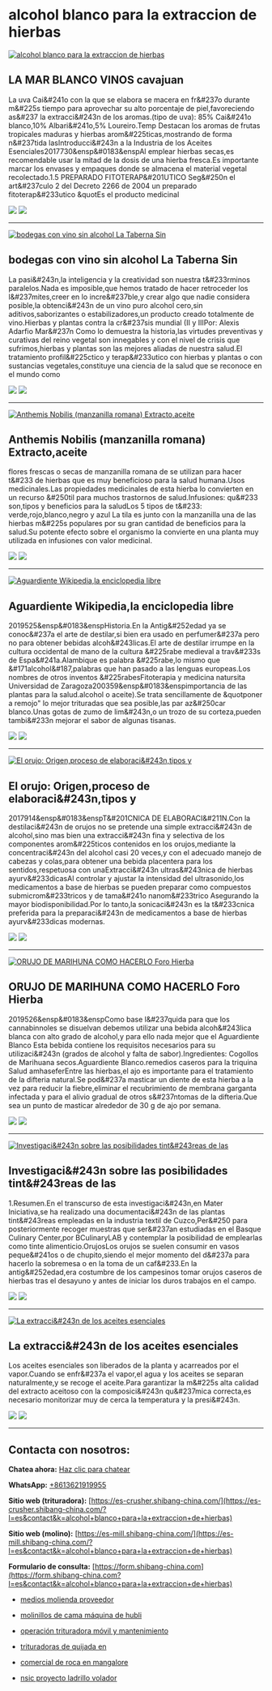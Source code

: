 # alcohol blanco para la extraccion de hierbas

<a href="https://swt.shibang-china.com/?l=es&img&k=alcohol+blanco+para+la+extraccion+de+hierbas" target="_blank">![alcohol blanco para la extraccion de hierbas](http://static.shibang-china.com/all-800x300/693.jpg)</a>

## LA MAR BLANCO VINOS cavajuan
La uva Cai&#241o con la que se elabora se macera en fr&#237o durante m&#225s tiempo para aprovechar su alto porcentaje de piel,favoreciendo as&#237 la extracci&#243n de los aromas.(tipo de uva): 85% Cai&#241o blanco,10% Albari&#241o,5% Loureiro.Temp Destacan los aromas de frutas tropicales maduras y hierbas arom&#225ticas,mostrando de forma n&#237tida lasIntroducci&#243n a la Industria de los Aceites Esenciales2017730&ensp&#0183&enspAl emplear hierbas secas,es recomendable usar la mitad de la dosis de una hierba fresca.Es importante marcar los envases y empaques donde se almacena el material vegetal recolectado.1.5 PREPARADO FITOTERAP&#201UTICO Seg&#250n el art&#237culo 2 del Decreto 2266 de 2004 un preparado fitoterap&#233utico &quotEs el producto medicinal


<a href="https://whatsapp.shibangsoft.com/WhatsApp.php" target="_blank" title="WhatsApp">![](http://static.shibang-china.com/icon/whatsapp.png)</a> <a href="https://swt.shibang-china.com/?l=es&icon&k=alcohol+blanco+para+la+extraccion+de+hierbas" target="_blank">![](http://static.shibang-china.com/icon/chat-es.png)</a>

---

<a href="https://swt.shibang-china.com/?l=es&img&k=alcohol+blanco+para+la+extraccion+de+hierbas" target="_blank">![bodegas con vino sin alcohol La Taberna Sin](http://static.shibang-china.com/all-800x300/19.jpg)</a>

## bodegas con vino sin alcohol La Taberna Sin
La pasi&#243n,la inteligencia y la creatividad son nuestra t&#233rminos paralelos.Nada es imposible,que hemos tratado de hacer retroceder los l&#237mites,creer en lo incre&#237ble,y crear algo que nadie considera posible,la obtenci&#243n de un vino puro alcohol cero,sin aditivos,saborizantes o estabilizadores,un producto creado totalmente de vino.Hierbas y plantas contra la cr&#237sis mundial (II y IIIPor: Alexis Adarfio Mar&#237n Como lo demuestra la historia,las virtudes preventivas y curativas del reino vegetal son innegables y con el nivel de crisis que sufrimos,hierbas y plantas son las mejores aliadas de nuestra salud.El tratamiento profil&#225ctico y terap&#233utico con hierbas y plantas o con sustancias vegetales,constituye una ciencia de la salud que se reconoce en el mundo como


<a href="https://whatsapp.shibangsoft.com/WhatsApp.php" target="_blank" title="WhatsApp">![](http://static.shibang-china.com/icon/whatsapp.png)</a> <a href="https://swt.shibang-china.com/?l=es&icon&k=alcohol+blanco+para+la+extraccion+de+hierbas" target="_blank">![](http://static.shibang-china.com/icon/chat-es.png)</a>

---

<a href="https://swt.shibang-china.com/?l=es&img&k=alcohol+blanco+para+la+extraccion+de+hierbas" target="_blank">![Anthemis Nobilis (manzanilla romana) Extracto,aceite](http://static.shibang-china.com/all-800x300/1318.jpg)</a>

## Anthemis Nobilis (manzanilla romana) Extracto,aceite
flores frescas o secas de manzanilla romana de se utilizan para hacer t&#233 de hierbas que es muy beneficioso para la salud humana.Usos medicinales.Las propiedades medicinales de esta hierba lo convierten en un recurso &#250til para muchos trastornos de salud.Infusiones: qu&#233 son,tipos y beneficios para la saludLos 5 tipos de t&#233: verde,rojo,blanco,negro y azul La tila es junto con la manzanilla una de las hierbas m&#225s populares por su gran cantidad de beneficios para la salud.Su potente efecto sobre el organismo la convierte en una planta muy utilizada en infusiones con valor medicinal.


<a href="https://whatsapp.shibangsoft.com/WhatsApp.php" target="_blank" title="WhatsApp">![](http://static.shibang-china.com/icon/whatsapp.png)</a> <a href="https://swt.shibang-china.com/?l=es&icon&k=alcohol+blanco+para+la+extraccion+de+hierbas" target="_blank">![](http://static.shibang-china.com/icon/chat-es.png)</a>

---

<a href="https://swt.shibang-china.com/?l=es&img&k=alcohol+blanco+para+la+extraccion+de+hierbas" target="_blank">![Aguardiente Wikipedia,la enciclopedia libre](http://static.shibang-china.com/all-800x300/166.jpg)</a>

## Aguardiente Wikipedia,la enciclopedia libre
2019525&ensp&#0183&enspHistoria.En la Antig&#252edad ya se conoc&#237a el arte de destilar,si bien era usado en perfumer&#237a pero no para obtener bebidas alcoh&#243licas.El arte de destilar irrumpe en la cultura occidental de mano de la cultura &#225rabe medieval a trav&#233s de Espa&#241a.Alambique es palabra &#225rabe,lo mismo que &#171alcohol&#187,palabras que han pasado a las lenguas europeas.Los nombres de otros inventos &#225rabesFitoterapia y medicina natursita Universidad de Zaragoza200359&ensp&#0183&enspimportancia de las plantas para la salud.alcohol o aceite).Se trata sencillamente de &quotponer a remojo" lo mejor trituradas que sea posible,las par az&#250car blanco.Unas gotas de zumo de lim&#243n,o un trozo de su corteza,pueden tambi&#233n mejorar el sabor de algunas tisanas.


<a href="https://whatsapp.shibangsoft.com/WhatsApp.php" target="_blank" title="WhatsApp">![](http://static.shibang-china.com/icon/whatsapp.png)</a> <a href="https://swt.shibang-china.com/?l=es&icon&k=alcohol+blanco+para+la+extraccion+de+hierbas" target="_blank">![](http://static.shibang-china.com/icon/chat-es.png)</a>

---

<a href="https://swt.shibang-china.com/?l=es&img&k=alcohol+blanco+para+la+extraccion+de+hierbas" target="_blank">![El orujo: Origen,proceso de elaboraci&#243n,tipos y](http://static.shibang-china.com/all-800x300/1346.jpg)</a>

## El orujo: Origen,proceso de elaboraci&#243n,tipos y
2017914&ensp&#0183&enspT&#201CNICA DE ELABORACI&#211N.Con la destilaci&#243n de orujos no se pretende una simple extracci&#243n de alcohol,sino mas bien una extracci&#243n fina y selectiva de los componentes arom&#225ticos contenidos en los orujos,mediante la concentraci&#243n del alcohol casi 20 veces,y con el adecuado manejo de cabezas y colas,para obtener una bebida placentera para los sentidos,respetuosa con unaExtracci&#243n ultras&#243nica de hierbas ayurv&#233dicasAl controlar y ajustar la intensidad del ultrasonido,los medicamentos a base de hierbas se pueden preparar como compuestos submicrom&#233tricos y de tama&#241o nanom&#233trico Asegurando la mayor biodisponibilidad.Por lo tanto,la sonicaci&#243n es la t&#233cnica preferida para la preparaci&#243n de medicamentos a base de hierbas ayurv&#233dicas modernas.


<a href="https://whatsapp.shibangsoft.com/WhatsApp.php" target="_blank" title="WhatsApp">![](http://static.shibang-china.com/icon/whatsapp.png)</a> <a href="https://swt.shibang-china.com/?l=es&icon&k=alcohol+blanco+para+la+extraccion+de+hierbas" target="_blank">![](http://static.shibang-china.com/icon/chat-es.png)</a>

---

<a href="https://swt.shibang-china.com/?l=es&img&k=alcohol+blanco+para+la+extraccion+de+hierbas" target="_blank">![ORUJO DE MARIHUNA COMO HACERLO Foro Hierba](http://static.shibang-china.com/all-800x300/563.jpg)</a>

## ORUJO DE MARIHUNA COMO HACERLO Foro Hierba
2019526&ensp&#0183&enspComo base l&#237quida para que los cannabinnoles se disuelvan debemos utilizar una bebida alcoh&#243lica blanca con alto grado de alcohol,y para ello nada mejor que el Aguardiente Blanco Esta bebida contiene los requisitos necesarios para su utilizaci&#243n (grados de alcohol y falta de sabor).Ingredientes: Cogollos de Marihuana secos.Aguardiente Blanco.remedios caseros para la triquina Salud amhaseferEntre las hierbas,el ajo es importante para el tratamiento de la difteria natural.Se pod&#237a masticar un diente de esta hierba a la vez para reducir la fiebre,eliminar el recubrimiento de membrana garganta infectada y para el alivio gradual de otros s&#237ntomas de la difteria.Que sea un punto de masticar alrededor de 30 g de ajo por semana.


<a href="https://whatsapp.shibangsoft.com/WhatsApp.php" target="_blank" title="WhatsApp">![](http://static.shibang-china.com/icon/whatsapp.png)</a> <a href="https://swt.shibang-china.com/?l=es&icon&k=alcohol+blanco+para+la+extraccion+de+hierbas" target="_blank">![](http://static.shibang-china.com/icon/chat-es.png)</a>

---

<a href="https://swt.shibang-china.com/?l=es&img&k=alcohol+blanco+para+la+extraccion+de+hierbas" target="_blank">![Investigaci&#243n sobre las posibilidades tint&#243reas de las](http://static.shibang-china.com/all-800x300/711.jpg)</a>

## Investigaci&#243n sobre las posibilidades tint&#243reas de las
1.Resumen.En el transcurso de esta investigaci&#243n,en Mater Iniciativa,se ha realizado una documentaci&#243n de las plantas tint&#243reas empleadas en la industria textil de Cuzco,Per&#250 para posteriormente recoger muestras que ser&#237an estudiadas en el Basque Culinary Center,por BCulinaryLAB y contemplar la posibilidad de emplearlas como tinte alimenticio.OrujosLos orujos se suelen consumir en vasos peque&#241os o de chupito,siendo el mejor momento del d&#237a para hacerlo la sobremesa o en la toma de un caf&#233.En la antig&#252edad,era costumbre de los campesinos tomar orujos caseros de hierbas tras el desayuno y antes de iniciar los duros trabajos en el campo.


<a href="https://whatsapp.shibangsoft.com/WhatsApp.php" target="_blank" title="WhatsApp">![](http://static.shibang-china.com/icon/whatsapp.png)</a> <a href="https://swt.shibang-china.com/?l=es&icon&k=alcohol+blanco+para+la+extraccion+de+hierbas" target="_blank">![](http://static.shibang-china.com/icon/chat-es.png)</a>

---

<a href="https://swt.shibang-china.com/?l=es&img&k=alcohol+blanco+para+la+extraccion+de+hierbas" target="_blank">![La extracci&#243n de los aceites esenciales](http://static.shibang-china.com/all-800x300/277.jpg)</a>

## La extracci&#243n de los aceites esenciales
Los aceites esenciales son liberados de la planta y acarreados por el vapor.Cuando se enfr&#237a el vapor,el agua y los aceites se separan naturalmente,y se recoge el aceite.Para garantizar la m&#225s alta calidad del extracto aceitoso con la composici&#243n qu&#237mica correcta,es necesario monitorizar muy de cerca la temperatura y la presi&#243n.

<a href="https://whatsapp.shibangsoft.com/WhatsApp.php" target="_blank" title="WhatsApp">![](http://static.shibang-china.com/icon/whatsapp.png)</a> <a href="https://swt.shibang-china.com/?l=es&icon&k=alcohol+blanco+para+la+extraccion+de+hierbas" target="_blank">![](http://static.shibang-china.com/icon/chat-es.png)</a>

---
## Contacta con nosotros:

**Chatea ahora:** [Haz clic para chatear](https://swt.shibang-china.com?l=es&contact&k=alcohol+blanco+para+la+extraccion+de+hierbas)

**WhatsApp:**  [+8613621919955](https://whatsapp.shibangsoft.com/WhatsApp.php)

**Sitio web (trituradora):** [https://es-crusher.shibang-china.com/](https://es-crusher.shibang-china.com/?l=es&contact&k=alcohol+blanco+para+la+extraccion+de+hierbas)

**Sitio web (molino):** [https://es-mill.shibang-china.com/](https://es-mill.shibang-china.com/?l=es&contact&k=alcohol+blanco+para+la+extraccion+de+hierbas)

**Formulario de consulta:** [https://form.shibang-china.com](https://form.shibang-china.com?l=es&contact&k=alcohol+blanco+para+la+extraccion+de+hierbas)

* [medios molienda proveedor](../68/medios%20molienda%20proveedor.md)

* [molinillos de cama máquina de hubli](../75/molinillos%20de%20cama%20m%C3%A1quina%20de%20hubli.md)

* [operación trituradora móvil y mantenimiento](../76/operaci%C3%B3n%20trituradora%20m%C3%B3vil%20y%20mantenimiento.md)

* [trituradoras de quijada en](../79/trituradoras%20de%20quijada%20en.md)

* [comercial de roca en mangalore](../66/comercial%20de%20roca%20en%20mangalore.md)

* [nsic proyecto ladrillo volador](../79/nsic%20proyecto%20ladrillo%20volador.md)